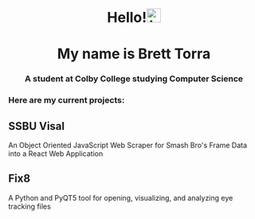 <h1 align="center">Hello!<img src="https://user-images.githubusercontent.com/1303154/88677602-1635ba80-d120-11ea-84d8-d263ba5fc3c0.gif" width="28px" height="28px" alt="hi"></h1>
<h1 align="center">My name is Brett Torra</h1>
<h3 align="center">A student at Colby College studying Computer Science</h3>



### Here are my current projects:

## SSBU Visal
An Object Oriented JavaScript Web Scraper for Smash Bro's Frame Data into a React Web Application

## Fix8
A Python and PyQT5 tool for opening, visualizing, and analyzing eye tracking files
